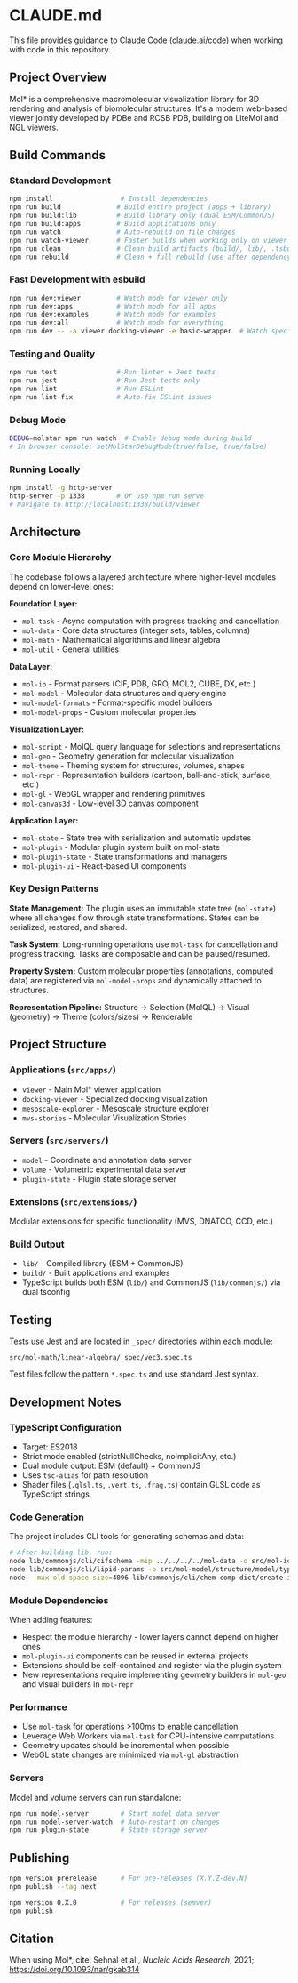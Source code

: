 # CLAUDE.md

This file provides guidance to Claude Code (claude.ai/code) when working with code in this repository.

## Project Overview

Mol* is a comprehensive macromolecular visualization library for 3D rendering and analysis of biomolecular structures. It's a modern web-based viewer jointly developed by PDBe and RCSB PDB, building on LiteMol and NGL viewers.

## Build Commands

### Standard Development
```bash
npm install                 # Install dependencies
npm run build              # Build entire project (apps + library)
npm run build:lib          # Build library only (dual ESM/CommonJS)
npm run build:apps         # Build applications only
npm run watch              # Auto-rebuild on file changes
npm run watch-viewer       # Faster builds when working only on viewer
npm run clean              # Clean build artifacts (build/, lib/, .tsbuildinfo)
npm run rebuild            # Clean + full rebuild (use after dependency updates)
```

### Fast Development with esbuild
```bash
npm run dev:viewer         # Watch mode for viewer only
npm run dev:apps           # Watch mode for all apps
npm run dev:examples       # Watch mode for examples
npm run dev:all            # Watch mode for everything
npm run dev -- -a viewer docking-viewer -e basic-wrapper  # Watch specific apps/examples
```

### Testing and Quality
```bash
npm run test               # Run linter + Jest tests
npm run jest               # Run Jest tests only
npm run lint               # Run ESLint
npm run lint-fix           # Auto-fix ESLint issues
```

### Debug Mode
```bash
DEBUG=molstar npm run watch  # Enable debug mode during build
# In browser console: setMolStarDebugMode(true/false, true/false)
```

### Running Locally
```bash
npm install -g http-server
http-server -p 1338        # Or use npm run serve
# Navigate to http://localhost:1338/build/viewer
```

## Architecture

### Core Module Hierarchy

The codebase follows a layered architecture where higher-level modules depend on lower-level ones:

**Foundation Layer:**
- `mol-task` - Async computation with progress tracking and cancellation
- `mol-data` - Core data structures (integer sets, tables, columns)
- `mol-math` - Mathematical algorithms and linear algebra
- `mol-util` - General utilities

**Data Layer:**
- `mol-io` - Format parsers (CIF, PDB, GRO, MOL2, CUBE, DX, etc.)
- `mol-model` - Molecular data structures and query engine
- `mol-model-formats` - Format-specific model builders
- `mol-model-props` - Custom molecular properties

**Visualization Layer:**
- `mol-script` - MolQL query language for selections and representations
- `mol-geo` - Geometry generation for molecular visualization
- `mol-theme` - Theming system for structures, volumes, shapes
- `mol-repr` - Representation builders (cartoon, ball-and-stick, surface, etc.)
- `mol-gl` - WebGL wrapper and rendering primitives
- `mol-canvas3d` - Low-level 3D canvas component

**Application Layer:**
- `mol-state` - State tree with serialization and automatic updates
- `mol-plugin` - Modular plugin system built on mol-state
- `mol-plugin-state` - State transformations and managers
- `mol-plugin-ui` - React-based UI components

### Key Design Patterns

**State Management:** The plugin uses an immutable state tree (`mol-state`) where all changes flow through state transformations. States can be serialized, restored, and shared.

**Task System:** Long-running operations use `mol-task` for cancellation and progress tracking. Tasks are composable and can be paused/resumed.

**Property System:** Custom molecular properties (annotations, computed data) are registered via `mol-model-props` and dynamically attached to structures.

**Representation Pipeline:** Structure → Selection (MolQL) → Visual (geometry) → Theme (colors/sizes) → Renderable

## Project Structure

### Applications (`src/apps/`)
- `viewer` - Main Mol* viewer application
- `docking-viewer` - Specialized docking visualization
- `mesoscale-explorer` - Mesoscale structure explorer
- `mvs-stories` - Molecular Visualization Stories

### Servers (`src/servers/`)
- `model` - Coordinate and annotation data server
- `volume` - Volumetric experimental data server
- `plugin-state` - Plugin state storage server

### Extensions (`src/extensions/`)
Modular extensions for specific functionality (MVS, DNATCO, CCD, etc.)

### Build Output
- `lib/` - Compiled library (ESM + CommonJS)
- `build/` - Built applications and examples
- TypeScript builds both ESM (`lib/`) and CommonJS (`lib/commonjs/`) via dual tsconfig

## Testing

Tests use Jest and are located in `_spec/` directories within each module:
```
src/mol-math/linear-algebra/_spec/vec3.spec.ts
```

Test files follow the pattern `*.spec.ts` and use standard Jest syntax.

## Development Notes

### TypeScript Configuration
- Target: ES2018
- Strict mode enabled (strictNullChecks, noImplicitAny, etc.)
- Dual module output: ESM (default) + CommonJS
- Uses `tsc-alias` for path resolution
- Shader files (`.glsl.ts`, `.vert.ts`, `.frag.ts`) contain GLSL code as TypeScript strings

### Code Generation
The project includes CLI tools for generating schemas and data:
```bash
# After building lib, run:
node lib/commonjs/cli/cifschema -mip ../../../../mol-data -o src/mol-io/reader/cif/schema/mmcif.ts -p mmCIF
node lib/commonjs/cli/lipid-params -o src/mol-model/structure/model/types/lipids.ts
node --max-old-space-size=4096 lib/commonjs/cli/chem-comp-dict/create-ions.js src/mol-model/structure/model/types/ions.ts
```

### Module Dependencies
When adding features:
- Respect the module hierarchy - lower layers cannot depend on higher ones
- `mol-plugin-ui` components can be reused in external projects
- Extensions should be self-contained and register via the plugin system
- New representations require implementing geometry builders in `mol-geo` and visual builders in `mol-repr`

### Performance
- Use `mol-task` for operations >100ms to enable cancellation
- Leverage Web Workers via `mol-task` for CPU-intensive computations
- Geometry updates should be incremental when possible
- WebGL state changes are minimized via `mol-gl` abstraction

### Servers
Model and volume servers can run standalone:
```bash
npm run model-server        # Start model data server
npm run model-server-watch  # Auto-restart on changes
npm run plugin-state        # State storage server
```

## Publishing

```bash
npm version prerelease      # For pre-releases (X.Y.Z-dev.N)
npm publish --tag next

npm version 0.X.0           # For releases (semver)
npm publish
```

## Citation

When using Mol*, cite: Sehnal et al., *Nucleic Acids Research*, 2021; https://doi.org/10.1093/nar/gkab314
